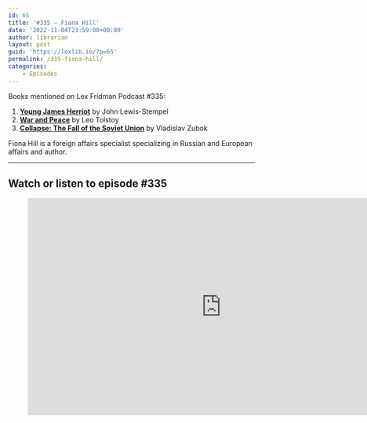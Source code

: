 ```yaml
---
id: 65
title: '#335 – Fiona Hill'
date: '2022-11-04T23:59:00+00:00'
author: librarian
layout: post
guid: 'https://lexlib.io/?p=65'
permalink: /335-fiona-hill/
categories:
    - Episodes
---
```


Books mentioned on Lex Fridman Podcast #335:

1. **[Young James Herriot](https://amzn.to/3Oidsxa)** by John Lewis-Stempel
2. **[War and Peace](https://amzn.to/3hRmqVE)** by Leo Tolstoy
3. **[Collapse: The Fall of the Soviet Union](https://amzn.to/3AnnG9J)** by Vladislav Zubok

Fiona Hill is a foreign affairs specialist specializing in Russian and European affairs and author.

- - - - - -

## Watch or listen to episode #335

<figure class="wp-block-embed is-type-video is-provider-youtube wp-block-embed-youtube wp-embed-aspect-16-9 wp-has-aspect-ratio"><div class="wp-block-embed__wrapper"><iframe allow="accelerometer; autoplay; clipboard-write; encrypted-media; gyroscope; picture-in-picture" allowfullscreen="" frameborder="0" height="443" loading="lazy" src="https://www.youtube.com/embed/vNhSCF9i8Qs?feature=oembed" title="Fiona Hill: Vladimir Putin and Donald Trump | Lex Fridman Podcast #335" width="788"></iframe></div></figure>